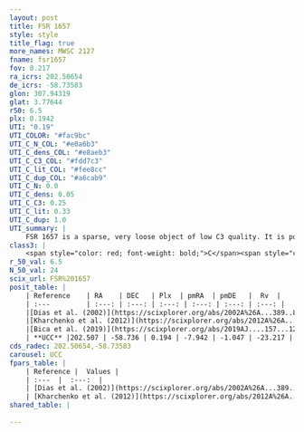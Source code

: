 ```yaml
---
layout: post
title: FSR 1657
style: style
title_flag: true
more_names: MWSC 2127
fname: fsr1657
fov: 0.217
ra_icrs: 202.50654
de_icrs: -58.73583
glon: 307.94319
glat: 3.77644
r50: 6.5
plx: 0.1942
UTI: "0.19"
UTI_COLOR: "#fac9bc"
UTI_C_N_COL: "#e0a6b3"
UTI_C_dens_COL: "#e8aeb3"
UTI_C_C3_COL: "#fdd7c3"
UTI_C_lit_COL: "#fee8cc"
UTI_C_dup_COL: "#a6cab9"
UTI_C_N: 0.0
UTI_C_dens: 0.05
UTI_C_C3: 0.25
UTI_C_lit: 0.33
UTI_C_dup: 1.0
UTI_summary: |
    FSR 1657 is a sparse, very loose object of low C3 quality. It is poorly studied in the literature, with no articles listed in the last 6 years.<br><br><span style="color: #99180f; font-weight: bold;">Warning: </span>contains less than 25 stars with <i>P>0.5</i> estimated.
class3: |
    <span style="color: red; font-weight: bold;">C</span><span style="color: red; font-weight: bold;">C</span>
r_50_val: 6.5
N_50_val: 24
scix_url: FSR%201657
posit_table: |
    | Reference    | RA    | DEC   | Plx  | pmRA  | pmDE   |  Rv  |
    | :---         | :---: | :---: | :---: | :---: | :---: | :---: |
    |[Dias et al. (2002)](https://scixplorer.org/abs/2002A%26A...389..871D) | 202.504 | -58.742 | -- | -7.02 | -0.35 | -- |
    |[Kharchenko et al. (2012)](https://scixplorer.org/abs/2012A%26A...543A.156K) | 202.507 | -58.73 | -- | -10.04 | 3.48 | -- |
    |[Bica et al. (2019)](https://scixplorer.org/abs/2019AJ....157...12B) | 202.506 | -58.747 | -- | -- | -- | -- |
    | **UCC** |202.507 | -58.736 | 0.194 | -7.942 | -1.047 | -23.217 | 
cds_radec: 202.50654,-58.73583
carousel: UCC
fpars_table: |
    | Reference |  Values |
    | :---  |  :---:  |
    | [Dias et al. (2002)](https://scixplorer.org/abs/2002A%26A...389..871D) | `E(B-V)=0.729, Dist=5409.0, Age=9.0` |
    | [Kharchenko et al. (2012)](https://scixplorer.org/abs/2012A%26A...543A.156K) | `e_bv=0.729, distance=5409, log_age=9.0` |
shared_table: |
    
---
```

